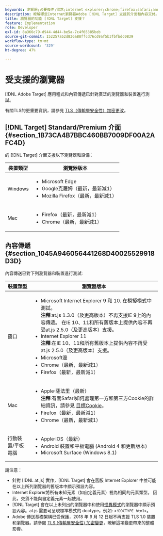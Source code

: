 ```yaml
---
keywords: 瀏覽器;必要條件;需求;internet explorer;chrome;firefox;safari;android;surface
description: 瞭解哪些Internet瀏覽器Adobe [!DNL Target] 支援其介面和內容交付。
title: 瀏覽器的功能 [!DNL Target] 支援？
feature: Implementation
role: Developer
exl-id: 8a366c79-d944-4d44-be5a-7c4f65385beb
source-git-commit: 152257a52d836a88ffcd76cd9af5b3fbfbdc0839
workflow-type: tm+mt
source-wordcount: '329'
ht-degree: 47%

---
```


# 受支援的瀏覽器

[!DNL Adobe Target] 應用程式和內容傳遞已針對廣泛的瀏覽器和裝置進行測試。

有關TLS的更重要資訊，請參見 [TLS（傳輸層安全性）加密更改](/help/main/c-implementing-target/c-considerations-before-you-implement-target/tls-transport-layer-security-encryption.md#concept_CC1001E9D3AE4BABAF90B8311B0A6451)。

## [!DNL Target] Standard/Premium 介面 {#section_1B73CA4B7BBC460BB7009DF00A2AFC4D}

的 [!DNL Target] 介面支援以下瀏覽器和設備：

| 裝置類型 | 瀏覽器版本 |
|--- |--- |
| Windows | <ul><li>Microsoft Edge</li><li>Google克羅姆（最新，最新減1）</li><li>Mozilla Firefox（最新，最新減1）</li></ul> |
| Mac | <ul><li>Firefox（最新，最新減1）</li><li>Chrome（最新，最新減1）</li></ul> |

## 內容傳遞 {#section_1045A946056441268D40025529918D3D}

內容傳送已對下列瀏覽器和裝置進行測試:

| 裝置類型 | 瀏覽器版本 |
|--- |--- |
| 窗口 | <ul><li>Microsoft Internet Explorer 9 和 10. 在模擬模式中測試。<br>**注釋**:at.js 1.3.0（及更高版本）不再支援IE 9上的內容傳遞。 在IE 10、11和所有舊版本上提供內容不再受at.js 2.5.0（及更高版本）支援。</li><li>Internet Explorer 11 <br>**注釋**:在IE 10、11和所有舊版本上提供內容不再受at.js 2.5.0（及更高版本）支援。</li><li>Microsoft邊</li><li>Chrome（最新，最新減1）</li><li>Firefox（最新，最新減1）</li></ul> |
| Mac | <ul><li>Apple·薩法里（最新）<br>**注釋**:有關Safari如何處理第一方和第三方Cookie的詳細資訊，請參見 [目標Cookie](/help/main/c-implementing-target/c-implementing-target-for-client-side-web/t-mbox-download/cookie-behavior.md)。</li><li>Firefox（最新，最新減1）</li><li>Chrome（最新，最新減1）</li></ul> |
| 行動裝置/平板電腦 | <ul><li>Apple·iOS（最新）</li><li>Android 裝置和平板電腦 (Android 4 和更新版本)</li><li>Microsoft Surface (Windows 8.1)</li></ul> |

請注意：

* 針對 [!DNL at.js] 實作，[!DNL Target] 會在舊版 Internet Explorer 中並可能在以上所列瀏覽器的舊版本中顯示預設內容。
* Internet Explorer將所有未知元素（如自定義元素）視為相同的元素類型。 因此，交貨不能與自定義元素一起使用。
* [!DNL Target] 會在以上未列出的瀏覽器中和使用[怪異模式](https://en.wikipedia.org/wiki/Quirks_mode)的瀏覽器中顯示預設內容。at.js 需要可呈現標準模式的 doctype，例如: `<!DOCTYPE html>`。
* Adobe 傳送基礎架構已受保護，2018 年 9 月 12 日起不再支援 TLS 1.0 裝置和瀏覽器。請參閱 [TLS (傳輸層安全性) 加密變更](/help/main/c-implementing-target/c-considerations-before-you-implement-target/tls-transport-layer-security-encryption.md#concept_CC1001E9D3AE4BABAF90B8311B0A6451)，瞭解這項變更帶來的整體影響。

